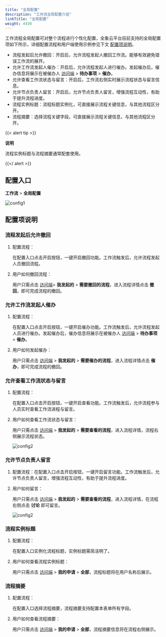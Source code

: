```yaml
---
title: "全局配置"
description: "工作流全局配置介绍"
linkTitle: "全局配置"
weight: 4430
---
```


工作流程全局配置可对整个流程进行个性化配置，全象云平台目前支持的全局配置项如下所示，详细配置流程和用户端使用示例参见下文 [配置项说明](#配置项说明)。

- 流程发起后允许撤回：开启后，允许流程发起人撤回工作流。能够有效避免错误工作流的展开。
- 允许工作流发起人催办：开启后，允许流程发起人进行催办。发起催办后，催办信息将展示在被催办人 [访问端](https://home.quanxiang.dev) > **待办事项** > **催办**。
- 允许查看工作流状态与留言：开启后，工作流右侧实时展示流程状态与留言信息。
- 允许节点负责人留言：开启后，允许节点负责人留言，增强流程互动性，有助于提升流程进度。
- 流程实例标题：流程标题实例化，可直接展示流程关键信息，与其他流程区分开。
- 流程摘要：选择流程关键字段，可直接展示流程关键信息，与其他流程区分开。

{{< alert tip >}}

**说明**

流程实例标题与流程摘要通常配套使用。

{{</ alert >}}

## 配置入口

**工作流** > **全局配置**

![config1](https://raw.githubusercontent.com/quanxiang-cloud/website/main/static/images/zh/docs/manual/workflow/config1.png)

## 配置项说明

### 流程发起后允许撤回

1. 配置流程：

   在配置入口点击开启按钮，一键开启撤回功能。工作流触发后，允许流程发起人员撤回流程。

2. 用户如何撤回流程：

   用户只需点击 [访问端](https://home.quanxiang.dev)> **我发起的** > **需要撤回的流程**，进入流程详情点击 **撤回**，即可完成流程的撤回。



### 允许工作流发起人催办

1. 配置流程：

   在配置入口点击开启按钮，一键开启催办功能。工作流触发后，允许流程发起人员进行催办。发起催办后，催办信息将展示在被催办人 [访问端](https://home.quanxiang.dev) > **待办事项** > **催办**。

2. 用户如何发起催办：

   用户只需点击 [访问端](https://home.quanxiang.dev) > **我发起的** > **需要催办的流程**，进入流程详情点击 **催办**，即可完成流程的撤回。



### 允许查看工作流状态与留言

1. 配置流程：

   在配置入口点击开启按钮，一键开启查看功能。工作流触发后，允许流程参与人员实时查看工作流进程与留言。

2. 用户如何查看工作流状态与留言：

   用户只需点击 [访问端](https://home.quanxiang.dev) > **我发起的** > **需要查看的流程**，进入流程详情，流程右侧展示流程状态。

   ![config2](https://raw.githubusercontent.com/quanxiang-cloud/website/main/static/images/zh/docs/manual/workflow/config2.png)

### 允许节点负责人留言

1. 配置流程：在配置入口点击开启按钮，一键开启留言功能。工作流触发后，允许节点负责人留言，增强流程互动性，有助于提升流程进度。

2. 用户如何留言：

   用户只需点击 [访问端](https://home.quanxiang.dev) > **我发起的** > **需要查看的流程**，进入流程详情，在流程右侧点击 **讨论** 即可留言。

   ![config2](https://raw.githubusercontent.com/quanxiang-cloud/website/main/static/images/zh/docs/manual/workflow/config2.png)

### 流程实例标题

1. 配置流程：

   在配置入口实例化流程标题，实例标题需简洁明了。

2. 用户如何查看流程实例标题：

   用户只需点击 [访问端](https://home.quanxiang.dev) > **我的申请** > **全部**，流程标题将在用户名称后展示。

### 流程摘要

1. 配置流程：

   在配置入口选择流程摘要，流程摘要支持配置本表单所有字段。

2. 用户如何查看流程摘要：

   用户只需点击 [访问端](https://home.quanxiang.dev) > **我的申请** > **全部**，流程摘要信息将在流程右侧展示。

